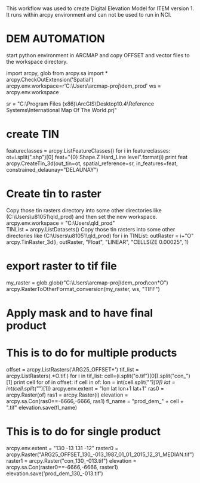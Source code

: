 ### 
This workflow was used to create Digital Elevation Model for ITEM version 1.
It runs within arcpy environment and can not be used to run in NCI.

# DEM AUTOMATION

start python environment in ARCMAP and copy OFFSET and vector files to the workspace directory.

import arcpy, glob
from arcpy.sa import *
arcpy.CheckOutExtension('Spatial')
arcpy.env.workspace=r'C:\\Users\\arcmap-proj\\dem_prod'
ws = arcpy.env.workspace

sr = "C:\Program Files (x86)\ArcGIS\Desktop10.4\Reference Systems\International Map Of The World.prj"


# create TIN
featureclasses = arcpy.ListFeatureClasses()
for i in featureclasses:
    ot=i.split(".shp")[0]
    feat="{0} Shape.Z Hard_Line level".format(i)
    print feat 
    arcpy.CreateTin_3d(out_tin=ot, spatial_reference=sr, in_features=feat, constrained_delaunay="DELAUNAY")

# Create tin to raster
Copy those tin rasters directory into some other directories like (C:\Users\u81051\qld_prod) and then set the new workspace.
arcpy.env.workspace = "C:\Users\qld_prod"    
TINList = arcpy.ListDatasets()
Copy those tin rasters into some other directories like (C:\Users\u81051\qld_prod)
for i in TINList:
    outRaster = i+"O"
    arcpy.TinRaster_3d(i, outRaster, "Float", "LINEAR", "CELLSIZE 0.00025", 1)


# export raster to tif file

my_raster = glob.glob(r"C:\\Users\\arcmap-proj\\dem_prod\\con*O")
arcpy.RasterToOtherFormat_conversion(my_raster, ws, "TIFF")



# Apply mask and to have final product
# This is to do for multiple products

offset = arcpy.ListRasters('ARG25_OFFSET*')
tif_list = arcpy.ListRasters(.*O.tif.)
for i in tif_list:
    cell=(i.split("o.tif")[0]).split("con_")[1]
    print cell 
    for of in offset:
        if cell in of:
            lon = int(cell.split("_")[0])
            lat = int(cell.split("_")[1])
            arcpy.env.extent = "lon lat lon+1 lat+1"
            ras0 = arcpy.Raster(of)
            ras1 = arcpy.Raster(i)
            elevation = arcpy.sa.Con(ras0==-6666,-6666, ras1)
            fl_name = "prod_dem_" + cell + ".tif"
            elevation.save(fl_name)

# This is to do for single product

arcpy.env.extent = "130 -13 131 -12"
raster0 = arcpy.Raster("ARG25_OFFSET_130_-013_1987_01_01_2015_12_31_MEDIAN.tif")
raster1 = arcpy.Raster("con_130_-013.tif")
elevation = arcpy.sa.Con(raster0==-6666,-6666, raster1)
elevation.save('prod_dem_130_-013.tif')


